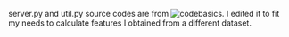 server.py and util.py source codes are from ![codebasics](https://github.com/codebasics/py/tree/master/DataScience/BangloreHomePrices/server).
I edited it to fit my needs to calculate features I obtained from a different dataset.
